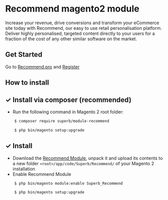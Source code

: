 Recommend magento2 module
=================

Increase your revenue, drive conversions and transform your eCommerce site today with Recommend, our easy to use retail personalisation platform. Deliver highly personalised, targeted content directly to your users for a fraction of the cost of any other similar software on the market.

Get Started
-----------
Go to [Recommend.pro](https://recommend.pro/) and [Register](https://control.recommend.pro/signup)

How to install
-----------
## ✓ Install via composer (recommended)
* Run the following command in Magento 2 root folder:

```sh
    $ composer require superb/module-recommend
```
```sh
    $ php bin/magento setup:upgrade
```

## ✓ Install 
* Download the <a href="https://github.com/wearesuperb/recommend-magento2-module/archive/master.zip">Recommend Module</a>, unpack it and upload its contents to a new folder ```<root>/app/code/Superb/Recommend/``` of your Magento 2 installation
* Enable Recommend Module
```sh
    $ php bin/magento module:enable Superb_Recommend
```
```sh
    $ php bin/magento setup:upgrade
```